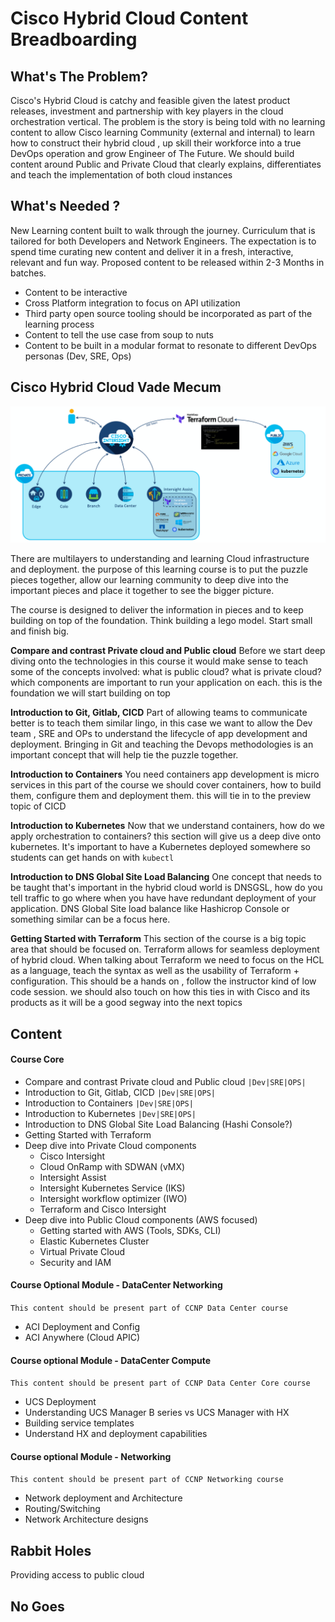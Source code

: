 # Cisco Hybrid Cloud Content Breadboarding


## What's The Problem?
Cisco's Hybrid Cloud is catchy and feasible given the latest product releases, investment and partnership with key players in the cloud orchestration vertical. The problem is the story is being told with no learning content to allow Cisco learning Community (external and internal) to learn how to construct their hybrid cloud , up skill their workforce into a true DevOps operation and grow Engineer of The Future.
We should build content around Public and Private Cloud that clearly explains, differentiates and teach the implementation of both cloud instances


## What's Needed ?
New Learning content built to walk through the journey. Curriculum that is tailored for both Developers and Network Engineers. The expectation is to spend time curating new content and deliver it in a fresh, interactive, relevant and fun way. Proposed content to be released within 2-3 Months in batches. 
- Content to be interactive 
- Cross Platform integration to focus on API utilization 
- Third party open source tooling should be incorporated as part of the learning process
- Content to tell the use case from soup to nuts
- Content to be built in a modular format to resonate to different DevOps personas (Dev, SRE, Ops)


## Cisco Hybrid Cloud Vade Mecum

![overview](assets/img.png)

There are multilayers to understanding and learning Cloud infrastructure and deployment. the purpose of this learning course is to put the puzzle pieces together, allow our learning community to deep dive into the important pieces and place it together to see the bigger picture.

The course is designed to deliver the information in pieces and to keep building on top of the foundation. Think building a lego model. Start small and finish big.

**Compare and contrast Private cloud and Public cloud** Before we start deep diving onto the technologies in this course it would make sense to teach some of the concepts involved: what is public cloud? what is private cloud? which components are important to run your application on each. this is the foundation we will start building on top

**Introduction to Git, Gitlab, CICD** Part of allowing teams to communicate better is to teach them similar lingo, in this case we want to allow the Dev team , SRE and OPs to understand the lifecycle of app development and deployment. Bringing in Git and teaching the Devops methodologies is an important concept that will help tie the puzzle together. 

**Introduction to Containers** You need containers app development is micro services in this part of the course we should cover containers, how to build them, configure them and deployment them. this will tie in to the preview topic of CICD 

**Introduction to Kubernetes** Now that we understand containers, how do we apply orchestration to containers? this section will give us a deep dive onto kubernetes. It's important to have a Kubernetes deployed somewhere so students can get hands on with `kubectl` 

**Introduction to DNS Global Site Load Balancing** One concept that needs to be taught that's important in the hybrid cloud world is DNSGSL, how do you tell traffic to go where when you have have redundant deployment of your application. DNS Global Site load balance like Hashicrop Console or something similar can be a focus here. 

**Getting Started with Terraform** This section of the course is a big topic area that should be focused on. Terraform allows for seamless deployment of hybrid cloud. When talking about Terraform we need to focus on the HCL as a language, teach the syntax as well as the usability of Terraform + configuration. This should be a hands on , follow the instructor kind of low code session. we should also touch on how this ties in with Cisco and its products as it will be a good segway into the next topics 

## Content
#### Course Core
* Compare and contrast Private cloud and Public cloud `|Dev|SRE|OPS|`
* Introduction to Git, Gitlab, CICD `|Dev|SRE|OPS|`
* Introduction to Containers `|Dev|SRE|OPS|`
* Introduction to Kubernetes `|Dev|SRE|OPS|`
* Introduction to DNS Global Site Load Balancing (Hashi Console?)
* Getting Started with Terraform
* Deep dive into Private Cloud components 
   	- Cisco Intersight
   	- Cloud OnRamp with SDWAN (vMX)
   	- Intersight Assist
   	- Intersight Kubernetes Service (IKS)
   	- Intersight workflow optimizer (IWO)
   	- Terraform and Cisco Intersight
* Deep dive into Public Cloud components (AWS focused)
	-  Getting started with AWS (Tools, SDKs, CLI)
	-  Elastic Kubernetes Cluster
	-  Virtual Private Cloud 
	-  Security and IAM

#### Course Optional Module - DataCenter Networking
`This content should be present part of CCNP Data Center course`

* ACI Deployment and Config
* ACI Anywhere (Cloud APIC)

#### Course optional Module - DataCenter Compute
`This content should be present part of CCNP Data Center Core course`

* UCS Deployment
* Understanding UCS Manager B series vs UCS Manager with HX
* Building service templates 
* Understand HX and deployment capabilities  

#### Course optional Module - Networking
`This content should be present part of CCNP Networking course`

* Network deployment and Architecture 
* Routing/Switching
* Network Architecture designs  


## Rabbit Holes
Providing access to public cloud 



## No Goes